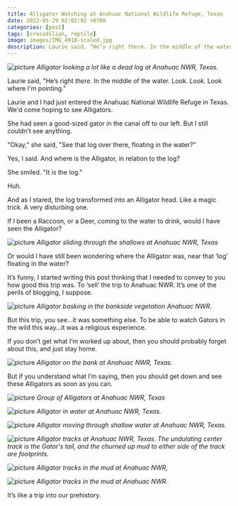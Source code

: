 ```yaml
---
title: Alligator Watching at Anahuac National Wildlife Refuge, Texas
date: 2022-05-29 02:02:02 +0700
categories: [post]
tags: [crocodilian, reptile]
image: images/IMG_4910-scaled.jpg
description: Laurie said, “He’s right there. In the middle of the water. Look. Look. Look where I’m pointing.” Laurie and I had just entered the Anahuac National Wildlife Refuge in Texas. We’d come hoping to see Alligators. She had seen a good-sized gator…
---
```


![picture](images/IMG_4910-1024x682.jpg)
*Alligator looking a lot like a dead log at Anahuac NWR, Texas.*

Laurie said, "He’s right _there_. In the middle of the water. Look. _Look._ Look where I'm pointing."

Laurie and I had just entered the Anahuac National Wildlife Refuge in Texas. We'd come hoping to see Alligators.

She had seen a good-sized gator in the canal off to our left. But I still couldn’t see anything.

"Okay," she said, "See that log over there, floating in the water?"

Yes, I said. And where is the Alligator, in relation to the log?

She smiled. "It _is_ the log."

Huh.

And as I stared, the log transformed into an Alligator head. Like a magic trick. A very disturbing one.

If I been a Raccoon, or a Deer, coming to the water to drink, would I have seen the Alligator?

![picture](images/IMG_4903-1024x682.jpg)
*Alligator sliding through the shallows at Anahuac NWR, Texas*

Or would I have still been wondering where the Alligator was, near that ‘log’ floating in the water?

<!--more-->

It’s funny, I started writing this post thinking that I needed to convey to you how good this trip was. To ‘sell’ the trip to Anahuac NWR. It’s one of the perils of blogging, I suppose.

![picture](images/IMG_4895-1024x682.jpg)
*Alligator basking in the bankside vegetation Anahuac NWR.*

But this trip, you see…it was something else. To be able to watch Gators in the wild this way…it was a religious experience.

If you don’t get what I’m worked up about, then you should probably forget about this, and just stay home.

![picture](images/IMG_4967-1024x682.jpg)
*Alligator on the bank at Anahuac NWR, Texas.*

But if you understand what I’m saying, then you should get down and see these Alligators as soon as you can.

![picture](images/IMG_6141-682x1024.jpg)
*Group of Alligators at Anahuac NWR, Texas*

![picture](images/IMG_6165-1024x659.jpg)
*Alligator in water at Anahuac NWR, Texas.*

![picture](images/IMG_4947-1024x682.jpg)
*Alligator moving through shallow water at Anahuac NWR, Texas.*

![picture](images/IMG_4953-682x1024.jpg)
*Alligator tracks at Anahuac NWR, Texas. The undulating center track is the Gator's tail, and the churned up mud to either side of the track are footprints.*

![picture](images/IMG_4956-1024x663.jpg)
*Alligator tracks in the mud at Anahuac NWR,*

![picture](images/IMG_5005-682x1024.jpg)
*Alligator tracks in the mud at Anahuac NWR.*

It’s like a trip into our prehistory.
